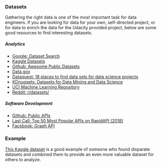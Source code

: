 ### Datasets

Gathering the right data is one of the most important task for data engineers. If you are looking for data for your own, self-directed project, or for data to enrich the data for the Udacity provided project, below are some good resources to find interesting datasets.

##### Analytics

-   [Google: Dataset Search](https://toolbox.google.com/datasetsearch)
-   [Kaggle Datasets](https://www.kaggle.com/datasets)
-   [Github: Awesome Public Datasets](https://github.com/awesomedata/awesome-public-datasets)
-   [Data.gov](https://catalog.data.gov/dataset)
-   [Dataquest: 18 places to find data sets for data science projects](https://www.dataquest.io/blog/free-datasets-for-projects/)
-   [KDnuggets: Datasets for Data Mining and Data Science](https://www.kdnuggets.com/datasets/index.html)
-   [UCI Machine Learning Repository](https://archive.ics.uci.edu/ml/datasets.php)
-   [Reddit: r/datasets/](https://www.reddit.com/r/datasets/)

##### Software Development

-   [Github: Public APIs](https://github.com/toddmotto/public-apis)
-   [Last Call: Top 50 Most Popular APIs on RapidAPI (2018)](https://blog.rapidapi.com/most-popular-apis/)
-   [Facebook: Graph API](https://developers.facebook.com/docs/graph-api)

### Example

[This Kaggle dataset](https://www.kaggle.com/hugomathien/soccer/home)  is a good example of someone who found disparate datasets and combined them to provide an even more valuable dataset for others to analyze.